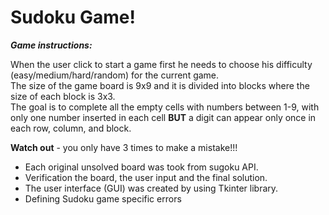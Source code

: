 # Sudoku Game!

***Game instructions:***<br/>

When the user click to start a game first he needs to choose his difficulty (easy/medium/hard/random) for the current game.<br/>
The size of the game board is 9x9 and it is divided into blocks where the size of each block is 3x3.<br/>
The goal is to complete all the empty cells with numbers between 1-9, with only one number inserted in each cell **BUT** a digit can appear only once in each row, column, and block.<br/>

**Watch out** - you only have 3 times to make a mistake!!!<br/>

- Each original unsolved board was took from sugoku API.
- Verification the board, the user input and the final solution.
- The user interface (GUI) was created by using Tkinter library.
- Defining Sudoku game specific errors
